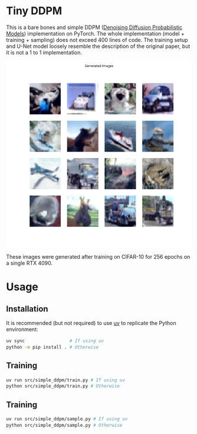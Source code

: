 # Tiny DDPM

This is a bare bones and simple DDPM ([Denoising Diffusion Probabilistic Models](https://arxiv.org/abs/2006.11239)) implementation on PyTorch. The whole implementation (model + training + sampling) does not exceed 400 lines of code. The training setup and U-Net model loosely resemble the description of the original paper, but it is not a 1 to 1 implementation.

![Predictions on CIFAR-10](./media/cifar-10-predicted.png)

These images were generated after training on CIFAR-10 for 256 epochs on a single RTX 4090.

# Usage

## Installation

It is recommended (but not required) to use [uv](https://github.com/astral-sh/uv) to replicate the Python environment:

```bash
uv sync                 # If using uv
python -m pip install . # Otherwise
```

## Training

```bash
uv run src/simple_ddpm/train.py # If using uv
python src/simple_ddpm/train.py # Otherwise
```
## Training

```bash
uv run src/simple_ddpm/sample.py # If using uv
python src/simple_ddpm/sample.py # Otherwise
```
